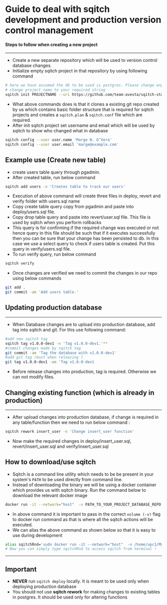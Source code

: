 # Guide to deal with sqitch development and production version control management



#### Steps to follow when creating a new project
---
* Create a new separate repository which will be used to version control database changes.
* Initialize empty sqitch project in that repository by using following command
```bash
# here we have assumed the db to be used is postgres. Please change engine parameter according to your requirement
# change project name to your required string
sqitch init PROJECTNAME --uri https://github.com/team-avesta/sqitch-startup/ --engine pg**
```
* What above commands does is that it clones a existing git repo created by us which contains basic folder structure that is required for sqitch projects and creates a `sqitch.plan` & `sqitch.conf` file which are required.
* After init sqitch project set username and email which will be used by sqitch to show who changed what in database
```bash
sqitch config --user user.name 'Marge N. O’Vera'
sqitch config --user user.email 'marge@example.com'
```

## Example use (Create new table)

* create users table query through pgadmin.
* After created table, run below command
```bash
sqitch add users -n 'Creates table to track our users'
```
* Execution of above command will create three files in deploy, revert and verify folder with users.sql name
* Copy create table query copy from pgadmin and paste into deploy/users.sql file.
* Copy drop table query and paste into revert/user.sql file. This file is used by sqitch when you perform rollbacks
* This query is for confirming if the required change was executed or not hence query in this file should be such that if it executes successfully then you can be sure that your change has been persisted to db. In this case we use a select query to check if users table is created. Put this query in verify/users.sql file.
* To run verify query, run below command 
```bash
sqitch verify
```
* Once changes are verified we need to commit the changes in our repo using below commands
```bash
git add .
git commit -am 'Add users table.'
```

## Updating production database
---

* When Database changes are to upload into production database, add tag into sqitch and git. For this use following command:
```bash   
#add new sqitch tag
sqitch tag v1.0.0-dev1 -n 'Tag v1.0.0-dev1.'**
#commit changes made by sqitch tag
git commit -am 'Tag the database with v1.0.0-dev1'
#add git tag (must when releasing )
git tag v1.0.0-dev1 -am 'Tag v1.0.0-dev1
```  
* Before release changes into production, tag is required. Otherwise we can not modify files.

## Changing existing function (which is already in production)
---

* After upload changes into production database, if change is required in any table/function then we need to run below command :
```bash
sqitch rework insert_user -n 'Change insert_user function'
```
* Now make the required changes in deploy/insert_user.sql, revert/insert_user.sql and verify/insert_user.sql

## How to download/use sqitch
- Sqitch is a command line utility which needs to be be present in your system's `PATH` to be used directly from command line.
- Instead of downloading the binary we will be using a docker container which provides us with sqitch binary. Run the command below to download the relevant docker image
```bash
docker run -it --network="host"  -v PATH_TO_YOUR_PROJECT_DATABASE_REPO  docteurklein/sqitch:pgsql
```
- In above command it is important to pass in the correct `volume (-v)` flag to docker run command as that is where all the sqitch actions will be executed.
- We can alias the above command as shown below so that it is easy to use during development
```bash
alias sqitchRnd='sudo docker run -it --network="host"  -v /home/upc1/MyProj/RND/sqitchRnd:/src  docteurklein/sqitch:pgsql'
# Now you can simply type sqitchRnd to access sqitch from terminal !
```
---

## Important 
* **NEVER** run `sqitch deploy` locally. It is meant to be used only when deploying production database
* You should not use **sqitch rework** for making changes to existing tables in postgres. It should be used only for altering functions